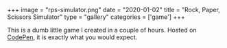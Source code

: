 +++
image = "rps-simulator.png"
date = "2020-01-02"
title = "Rock, Paper, Scissors Simulator"
type = "gallery"
categories = ['game']
+++

This is a dumb little game I created in a couple of hours. Hosted on [CodePen](https://cdpn.io/robpetrin/debug/jOWrJLZ), it is exactly what you would expect. 
